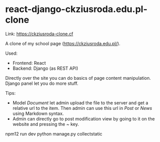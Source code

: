 # react-django-ckziusroda.edu.pl-clone

Link: https://ckziusroda-clone.cf

A clone of my school page (https://ckziusroda.edu.pl/).

Used:
- Frontend: React
- Backend: Django (as REST API)
  
Directly over the site you can do basics of page content manipulation. Django panel let you do more stuff.

Tips:
- Model *Document* let admin upload the file to the server and get a relative url to the item. Then admin can use this url in *Post* or *News* using Markdown syntax.
- Admin can directly go to post modification view by going to it on the website and pressing the *~* key.

npm12 run dev
python manage.py collectstatic
